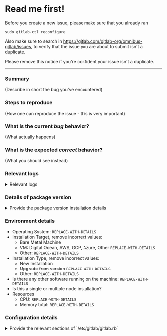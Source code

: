 #  Read me first!

Before you create a new issue, please make sure that you already ran

```
sudo gitlab-ctl reconfigure
```

Also make sure to search in https://gitlab.com/gitlab-org/omnibus-gitlab/issues,
to verify that the issue you are about to submit isn't a duplicate.

Please remove this notice if you're confident your issue isn't a duplicate.

------

### Summary

(Describe in short the bug you've encountered)

### Steps to reproduce

(How one can reproduce the issue - this is very important)

### What is the current *bug* behavior?

(What actually happens)

### What is the expected *correct* behavior?

(What you should see instead)

### Relevant logs

<details>
<summary> Relevant logs </summary>
<pre>
(Paste any relevant logs.)
(Live log output can be found with `sudo gitlab-ctl tail`.)
(Log files live in `/var/log/gitlab` by default.)
</pre>
</details>

### Details of package version

<details>
<summary>Provide the package version installation details</summary>
<pre>

(For Debian, Ubuntu based systems, paste the output of:
`dpkg-query -l "gitlab-*"`)

(For RHEL based systems (CentOS, RHEL, OL, Scientific, OpenSUSE, SLES), paste the output of:
`rpm -qa | grep 'gitlab'`)

(If you can't provide these details, see https://about.gitlab.com/getting-help/ page on where to ask your question.)

</pre>
</details>

### Environment details

* Operating System: `REPLACE-WITH-DETAILS`
* Installation Target, remove incorrect values:
  * Bare Metal Machine
  * VM: Digital Ocean, AWS, GCP, Azure, Other `REPLACE-WITH-DETAILS`
  * Other: `REPLACE-WITH-DETAILS`
* Installation Type, remove incorrect values:
  * New Installation
  * Upgrade from version `REPLACE-WITH-DETAILS`
  * Other: `REPLACE-WITH-DETAILS`
* Is there any other software running on the machine: `REPLACE-WITH-DETAILS`
* Is this a single or multiple node installation?
* Resources
  * CPU: `REPLACE-WITH-DETAILS`
  * Memory total: `REPLACE-WITH-DETAILS`

### Configuration details

<details>
<summary> Provide the relevant sections of `/etc/gitlab/gitlab.rb` </summary>
<pre>
(Paste the details but omit lines starting with `#`. Relevant lines can be retrieved by
 running `grep -v -e '^#' -e '^$' /etc/gitlab/gitlab.rb`. Be certain to sanitize sensitive
 configuration such as passwords and secrets.)
</pre>
</details>
